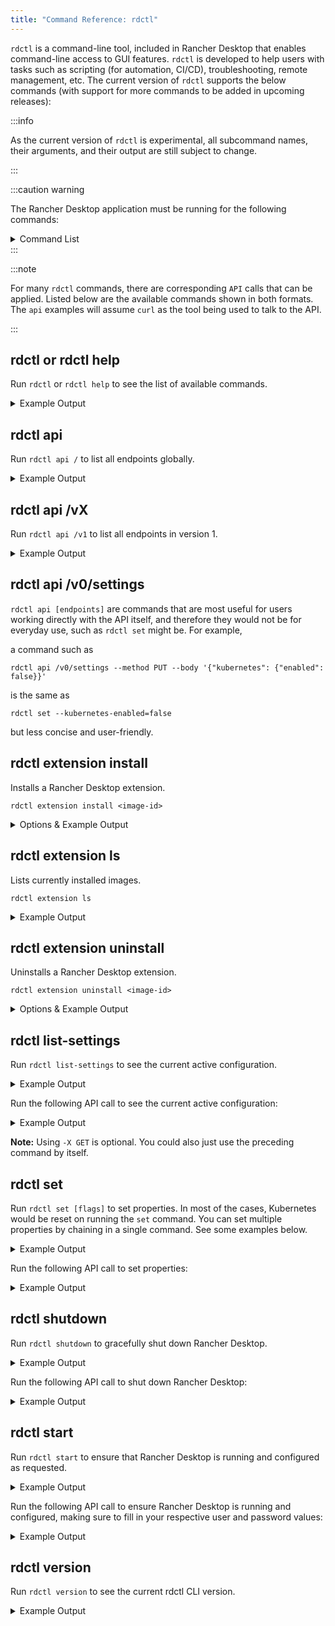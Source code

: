 ```yaml
---
title: "Command Reference: rdctl"
---
```


`rdctl` is a command-line tool, included in Rancher Desktop that enables command-line access to GUI features. `rdctl` is developed to help users with tasks such as scripting (for automation, CI/CD), troubleshooting, remote management, etc. The current version of `rdctl` supports the below commands (with support for more commands to be added in upcoming releases):

:::info

As the current version of `rdctl` is experimental, all subcommand names, their arguments, and their output are still subject to change.

:::

:::caution warning

The Rancher Desktop application must be running for the following commands:

<details>
<summary>Command List</summary>

* rdctl list-settings
* rdctl set
* rdctl shutdown

</details>
:::

:::note

For many `rdctl` commands, there are corresponding `API` calls that can be applied. Listed below are the available commands shown in both formats. The `api` examples will assume `curl` as the tool being used to talk to the API.

:::

## rdctl or rdctl help

Run `rdctl` or `rdctl help` to see the list of available commands.

<details>
<summary>Example Output</summary>

``` autoupdate=true
> rdctl help
The eventual goal of this CLI is to enable any UI-based operation to be done from the command-line as well.

Usage:
  rdctl [command]

Available Commands:
  api           Run API endpoints directly
  completion    Generate the autocompletion script for the specified shell
  factory-reset Clear all the Rancher Desktop state and shut it down.
  help          Help about any command
  list-settings Lists the current settings.
  set           Update selected fields in the Rancher Desktop UI and restart the backend.
  shell         Run an interactive shell or a command in a Rancher Desktop-managed VM
  shutdown      Shuts down the running Rancher Desktop application
  start         Start up Rancher Desktop, or update its settings.
  version       Shows the CLI version.

Flags:
      --config-path string   config file (default /Users/jan/Library/Application Support/rancher-desktop/rd-engine.json)
  -h, --help                 help for rdctl
      --host string          default is localhost; most useful for WSL
      --password string      overrides the password setting in the config file
      --port string          overrides the port setting in the config file
      --user string          overrides the user setting in the config file

Use "rdctl [command] --help" for more information about a command.
```

</details>

## rdctl api

Run `rdctl api /` to list all endpoints globally.

<details>
<summary>Example Output</summary>

``` autoupdate=true
$ rdctl api / | jq -r .[]
GET /
GET /v0
GET /v1
GET /v1/about
GET /v1/diagnostic_categories
GET /v1/diagnostic_checks
POST /v1/diagnostic_checks
GET /v1/diagnostic_ids
PUT /v1/factory_reset
PUT /v1/propose_settings
GET /v1/settings
PUT /v1/settings
PUT /v1/shutdown
GET /v1/transient_settings
PUT /v1/transient_settings
```

</details>

## rdctl api /vX

Run `rdctl api /v1` to list all endpoints in version 1.

<details>
<summary>Example Output</summary>

``` autoupdate=true
$ rdctl api /v1 | jq -r .[]
GET /v1
GET /v1/about
GET /v1/diagnostic_categories
GET /v1/diagnostic_checks
POST /v1/diagnostic_checks
GET /v1/diagnostic_ids
PUT /v1/factory_reset
PUT /v1/propose_settings
GET /v1/settings
PUT /v1/settings
PUT /v1/shutdown
GET /v1/transient_settings
PUT /v1/transient_settings
```

</details>

## rdctl api /v0/settings

`rdctl api [endpoints]` are commands that are most useful for users working directly with the API itself, and therefore they would not be for everyday use, such as `rdctl set` might be. For example,

a command such as

```
rdctl api /v0/settings --method PUT --body '{"kubernetes": {"enabled": false}}'
```

is the same as

```
rdctl set --kubernetes-enabled=false
```

but less concise and user-friendly.

## rdctl extension install

Installs a Rancher Desktop extension.

```
rdctl extension install <image-id>
```

<details>
<summary>Options & Example Output</summary>

**Options**

```
--force               Avoids any interactivity.
<image-id>:<tag>      The <tag> is optional, e.g. splatform/epinio-docker-desktop:latest.
```

**Example**

``` autoupdate=true
$ rdctl extension install docker/logs-explorer-extension:0.2.2
Installing image docker/logs-explorer-extension:0.2.2
```

</details>

## rdctl extension ls

Lists currently installed images.

```
rdctl extension ls
```

<details>
<summary>Example Output</summary>

**Example**

``` autoupdate=true
$ rdctl extension ls
Extension IDs

docker/logs-explorer-extension:0.2.2
```

</details>

## rdctl extension uninstall

Uninstalls a Rancher Desktop extension.

```
rdctl extension uninstall <image-id>
```

<details>
<summary>Options & Example Output</summary>

**Options**

```
<image-id>:<tag>      The <tag> is optional, e.g. splatform/epinio-docker-desktop:latest.
```

**Example**

``` autoupdate=true
$ rdctl extension uninstall docker/logs-explorer-extension:0.2.2
Uninstalling image docker/logs-explorer-extension:0.2.2: Deleted docker/logs-explorer-extension:0.2.2
```

</details>

## rdctl list-settings

<Tabs groupId="command-reference">
  <TabItem value="CLI" default>

Run `rdctl list-settings` to see the current active configuration.

<details>
<summary>Example Output</summary>

``` autoupdate=true
> rdctl list-settings
{
  "version": 6,
  "application": {
    "adminAccess": false,
    "pathManagementStrategy": "rcfiles",
    "updater": {
      "enabled": false
    },
    "debug": false,
    "telemetry": {
      "enabled": true
    },
    "autoStart": false,
    "startInBackground": false,
    "hideNotificationIcon": false,
    "window": {
      "quitOnClose": false
    }
  },
  "virtualMachine": {
    "memoryInGB": 6,
    "numberCPUs": 2,
    "hostResolver": true
  },
  "WSL": {
    "integrations": {}
  },
  "containerEngine": {
    "allowedImages": {
      "enabled": false,
      "patterns": [
        "docker.io"
      ]
    },
    "name": "moby"
  },
  "kubernetes": {
    "version": "",
    "port": 6443,
    "enabled": false,
    "options": {
      "traefik": true,
      "flannel": true
    },
    "ingress": {
      "localhostOnly": false
    }
  },
  "portForwarding": {
    "includeKubernetesServices": false
  },
  "images": {
    "showAll": true,
    "namespace": "k8s.io"
  },
  "diagnostics": {
    "showMuted": false,
    "mutedChecks": {}
  },
  "experimental": {
    "virtualMachine": {
      "type": "qemu",
      "useRosetta": false,
      "socketVMNet": false,
      "mount": {
        "type": "reverse-sshfs",
        "9p": {
          "securityModel": "none",
          "protocolVersion": "9p2000.L",
          "msizeInKB": 128,
          "cacheMode": "mmap"
        }
      },
      "networkingTunnel": false
    }
  },
  "extensions": {
    "docker/logs-explorer-extension:0.2.2": true
  }
}

```

</details>

  </TabItem>
  <TabItem value="API" default>

Run the following API call to see the current active configuration:

<details>
<summary>Example Output</summary>

```
curl -s -H "Authorization: Basic $AUTH" http://localhost:6107/v0/settings -X GET
```

</details>

**Note:** Using `-X GET` is optional. You could also just use the preceding command by itself.

  </TabItem>
</Tabs>

## rdctl set

<Tabs groupId="command-reference">
  <TabItem value="CLI" default>

Run `rdctl set [flags]` to set properties. In most of the cases, Kubernetes would be reset on running the `set` command. You can set multiple properties by chaining in a single command. See some examples below.

<details>
<summary>Example Output</summary>

```
> rdctl set --kubernetes-enabled=false
> rdctl set --container-engine docker --kubernetes-version 1.21.2
```

</details>

  </TabItem>
  <TabItem value="API" default>

Run the following API call to set properties:

<details>
<summary>Example Output</summary>

```
curl -s -H "Authorization: Basic $AUTH" http://localhost:6107/v0/settings -d '{ "kubernetes": { "containerEngine": "docker", "enabled": false, "version":"1.23.5" }}' -X PUT
```

</details>

  </TabItem>
</Tabs>

## rdctl shutdown

<Tabs groupId="command-reference">
  <TabItem value="CLI" default>

Run `rdctl shutdown` to gracefully shut down Rancher Desktop.

<details>
<summary>Example Output</summary>

```
> rdctl shutdown
Shutting down.
```
</details>

  </TabItem>
  <TabItem value="API" default>

Run the following API call to shut down Rancher Desktop:

<details>
<summary>Example Output</summary>

```
shutdown: curl -s -H "Authorization: Basic $AUTH" http://localhost:6107/v0/shutdown -X PUT
```

</details>

  </TabItem>
</Tabs>

## rdctl start

<Tabs groupId="command-reference">
  <TabItem value="CLI" default>

Run `rdctl start` to ensure that Rancher Desktop is running and configured as requested.

<details>
<summary>Example Output</summary>

```
> rdctl start --container-runtime dockerd -- kubernetes-version 1.19.3
```

</details>

  </TabItem>
  <TabItem value="API" default>

Run the following API call to ensure Rancher Desktop is running and configured, making sure to fill in your respective user and password values:

<details>
<summary>Example Output</summary>

```
curl -s -H "Authorization: Basic $(echo -n "user:PASSWORD" | base64)"
```

</details>

  </TabItem>
</Tabs>

## rdctl version

Run `rdctl version` to see the current rdctl CLI version.

<details>
<summary>Example Output</summary>

``` autoupdate=true
> rdctl version
rdctl client version: 1.1.0, targeting server version: v1
```

</details>
